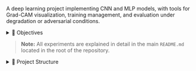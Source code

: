 A deep learning project implementing CNN and MLP models, with tools for Grad-CAM visualization, training management, and evaluation under degradation or adversarial conditions.
<details>
<summary>🎯 Objectives</summary>
The exercises are designed to explore the behavior of different neural network architectures and techniques, focusing on training dynamics, regularization, and model interpretability.

- *MLP (Multi-Layer Perceptron)**
  - Analyze the **vanishing gradient problem**
  - Compare **deep vs. medium vs. shallow** networks
  - Evaluate the effect of different **regularization strategies**:
    - Dropout (low, medium, aggressive)
    - Batch Normalization
    - Data Augmentation

- *CNN (Convolutional Neural Networks)**
  - Test **data augmentation as regularization**
  - Show that **deeper does not always mean better**
  - Demonstrate improvements with **skip connections**

- *Grad-CAM (Model Interpretability)**
  - Generate **standard Grad-CAM visualizations**
  - Assess robustness under **FGSM adversarial attacks**
    - Notable examples on digits **4, 1, and 7**
</details>

> **Note:** All experiments are explained in detail in the main `README.md` located in the root of the repository.


<details>
<summary>📂 Project Structure</summary>
  
```
proj1/
│── config/               # Configuration files (YAML)
│   ├── cnn/              # CNN-specific configs
│   ├── mlp/              # MLP-specific configs
│   └── gradcam.yaml      # Grad-CAM configuration
│
│── gradcam_results/      # Grad-CAM analysis results
│── gradcam_results_attack/ # Grad-CAM results under attack
│
│── models/               # Model definitions
│   ├── __init__.py
│   ├── cnn.py
│   └── mlp.py
│
│── utils/                # Utility functions
│   ├── __init__.py
│   ├── config_utils.py
│   ├── data_loaders.py
│   ├── early_stopping.py
│   ├── gradcam_analyzer.py
│   ├── gradcam_utils.py
│   └── train.py
│
│── degradation_main.py   # Main script for degradation experiments
│── grad_cam_main.py      # Main script for Grad-CAM experiments
│── requirements.txt      # Project dependencies
│── resume.txt            # Notes or previous experiment logs
```

</details>
